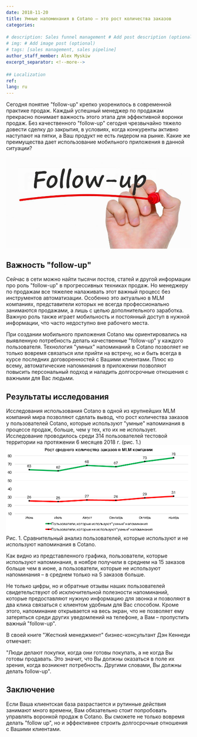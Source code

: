```yaml
---
date: 2018-11-20
title: Умные напоминания в Cotano – это рост количества заказов
categories:
  
# description: Sales funnel management # Add post description (optional)
# img: # Add image post (optional)
# tags: [sales management, sales pipeline]
author_staff_member: Alex Myskiw
excerpt_separator: <!--more-->

## Localization
ref: 
lang: ru
---
```

Сегодня понятие "follow-up" крепко укоренилось в современной практике продаж. Каждый успешный менеджер по продажам прекрасно понимает важность этого этапа для эффективной воронки продаж. Без качественного "follow-up" сегодня чрезвычайно тяжело довести сделку до закрытия, в условиях, когда конкуренты активно наступают на пятки, а Ваш продукт не есть лидером на рынке. Какие же преимущества дает использование мобильного приложения в данной ситуации?

<!--more-->
![Follow-up](/images/Blog_Post_Follow-up.jpg)
## Важность "follow-up"
Сейчас в сети можно найти тысячи постов, статей и другой информации про роль "follow-up" в прогрессивных техниках продаж. Но менеджеру по продажам все тяжелее налаживать этот важный процесс без инструментов автоматизации. Особенно это актуально в MLM компаниях, представители которых не всегда профессионально занимаются продажами, а лишь с целью дополнительного заработка. Важную роль также играет мобильность и постоянный доступ в нужной информации, что часто недоступно вне рабочего места. 

При создании мобильного приложения Cotano мы ориентировались на выявленную потребность делать качественные "follow-up" у каждого пользователя. Технология "умных" напоминаний в Cotano позволяет не только вовремя связаться или прийти на встречу, но и быть всегда в курсе последних договоренностей с Вашими клиентами. Плюс ко всему, автоматические напоминания в приложении позволяют повысить персональный подход и наладить долгосрочные отношения с важными для Вас людьми.

## Результаты исследования
Исследования использования Cotano в одной из крупнейших MLM компаний мира позволяют сделать вывод, что рост количества заказов у пользователей Cotano, которые используют "умные" напоминания в процессе продаж, больше, чем у тех, кто их не использует. Исследование проводилось среди 314 пользователей тестовой территории на протяжении 6 месяцев 2018 г. (рис. 1.)
![Chart Orders with reminders vs Orders without reminders](/images/Blog_Post_Chart2.png)
Рис. 1. Сравнительный анализ пользователей, которые используют и не используют напоминания в Cotano.

Как видно из представленного графика, пользователи, которые используют напоминания, в ноябре получили в среднем на 15 заказов больше чем в июне, а пользователи, которые не используют напоминания – в среднем только на 5 заказов больше. 

Не только цифры, но и обратные отзывы наших пользователей свидетельствуют об исключительной полезности напоминаний, которые предоставляют нужную информацию для звонка и позволяют в два клика связаться с клиентом удобным для Вас способом. Кроме этого, напоминание открывается на весь экран, что не позволяет ему затеряться среди других уведомлений на телефоне, а Вам – пропустить важный "follow-up".

В своей книге "Жесткий менеджмент" бизнес-консультант Дэн Кеннеди отмечает:

"Люди делают покупки, когда они готовы покупать, а не когда Вы готовы продавать. Это значит, что Вы должны оказаться в поле их зрения, когда возникнет потребность. Другими словами, Вы должны делать follow-up". 

## Заключение
Если Ваша клиентская база разрастается и рутинные действия занимают много времени, Вам обязательно стоит попробовать управлять воронкой продаж в Cotano. Вы сможете не только вовремя делать "follow up", но и эффективнее строить долгосрочные отношения с Вашими клиентами. 